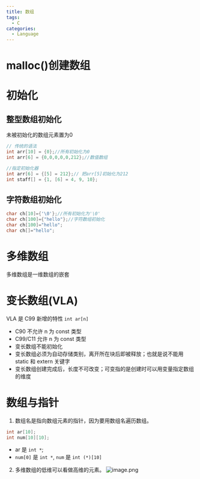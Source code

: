 ```yaml
---
title: 数组
tags:
  - C
categories:
  - Language
---
```

# malloc()创建数组
# 初始化
## 整型数组初始化

未被初始化的数组元素置为0

```c
// 传统的语法
int arr[10] = {0};//所有初始化为0
int arr[6] = {0,0,0,0,0,212};//数值数组

//指定初始化器
int arr[6] = {[5] = 212};// 把arr[5]初始化为212
int staff[] = {1, [6] = 4, 9, 10};
```

## 字符数组初始化
```c
char ch[10]={'\0'};//所有初始化为'\0'
char ch[100]={"hello"};//字符数组初始化
char ch[100]="hello";
char ch[]="hello";
```
# 多维数组
多维数组是一维数组的嵌套
# 变长数组(VLA)
VLA 是 C99 新增的特性
`int ar[n]`
- C90 不允许 n 为 const 类型
- C99/C11 允许 n 为 const 类型
- 变长数组不能初始化
- 变长数组必须为自动存储类别，离开所在块后即被释放；也就是说不能用 static 和 extern 关键字
- 变长数组创建完成后，长度不可改变；可变指的是创建时可以用变量指定数组的维度
# 数组与指针
1. 数组名是指向数组元素的指针，因为要用数组名遍历数组。
```c
int ar[10];
int num[10][10];
```
- ar 是 `int *`;
- `num[0]` 是 `int *`, `num` 是 `int (*)[10]`
2. 多维数组的低维可以看做高维的元素。
![image.png](https://illyber-images.oss-cn-chengdu.aliyuncs.com/202308061945226.png)
